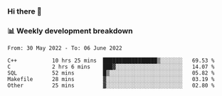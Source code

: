 ### Hi there 👋

### 📊 Weekly development breakdown
<!--START_SECTION:waka-->

```text
From: 30 May 2022 - To: 06 June 2022

C++           10 hrs 25 mins  █████████████████▒░░░░░░░   69.53 %
C             2 hrs 6 mins    ███▓░░░░░░░░░░░░░░░░░░░░░   14.07 %
SQL           52 mins         █▒░░░░░░░░░░░░░░░░░░░░░░░   05.82 %
Makefile      28 mins         ▓░░░░░░░░░░░░░░░░░░░░░░░░   03.19 %
Other         25 mins         ▓░░░░░░░░░░░░░░░░░░░░░░░░   02.80 %
```

<!--END_SECTION:waka-->
